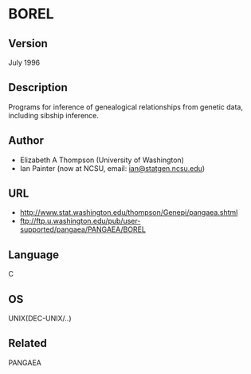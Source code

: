 # BOREL

## Version
July 1996

## Description
Programs for inference of genealogical relationships from genetic data, including sibship inference.

## Author
* Elizabeth A Thompson (University of Washington)
* Ian Painter (now at NCSU, email: ian@statgen.ncsu.edu)

## URL
* http://www.stat.washington.edu/thompson/Genepi/pangaea.shtml
* ftp://ftp.u.washington.edu/pub/user-supported/pangaea/PANGAEA/BOREL

## Language
C

## OS
UNIX(DEC-UNIX/..)

## Related
PANGAEA
